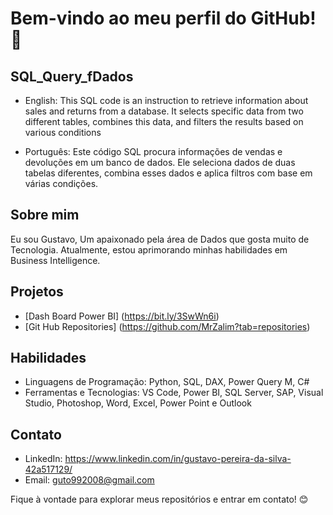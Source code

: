 # Bem-vindo ao meu perfil do GitHub! 👋

## SQL_Query_fDados
-  English: This SQL code is an instruction to retrieve information about sales and returns from a database. 
It selects specific data from two different tables, combines this data, and filters the results based on various conditions

-  Português: Este código SQL procura informações de vendas e devoluções em um banco de dados. 
Ele seleciona dados de duas tabelas diferentes, combina esses dados e aplica filtros com base em várias condições.

## Sobre mim
Eu sou Gustavo, Um apaixonado pela área de Dados que gosta muito de Tecnologia. Atualmente, estou aprimorando minhas habilidades em Business Intelligence.

## Projetos
- [Dash Board Power BI] (https://bit.ly/3SwWn6i)
- [Git Hub Repositories] (https://github.com/MrZalim?tab=repositories)


## Habilidades
- Linguagens de Programação: Python, SQL, DAX, Power Query M, C#
- Ferramentas e Tecnologias: VS Code, Power BI, SQL Server, SAP, Visual Studio, Photoshop, Word, Excel, Power Point e Outlook

## Contato
- LinkedIn: https://www.linkedin.com/in/gustavo-pereira-da-silva-42a517129/
- Email: guto992008@gmail.com

Fique à vontade para explorar meus repositórios e entrar em contato! 😊
